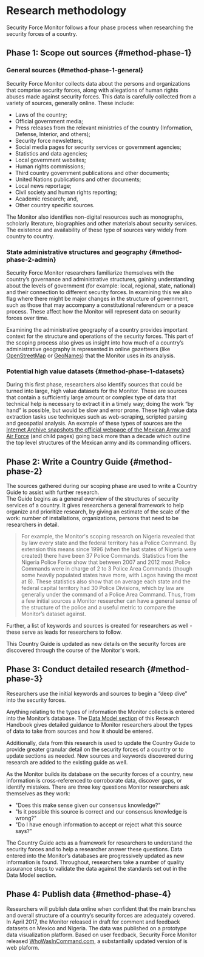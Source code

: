# Research methodology

Security Force Monitor follows a four phase process when researching the security forces of a country.

## Phase 1: Scope out sources {#method-phase-1}

### General sources {#method-phase-1-general}

Security Force Monitor collects data about the persons and organizations that comprise security forces, along with allegations of human rights abuses made against security forces. This data is carefully collected from a variety of sources, generally online. These include:

* Laws of the country;
* Official government media;
* Press releases from the relevant ministries of the country \(Information, Defense, Interior, and others\);
* Security force newsletters;
* Social media pages for security services or government agencies;
* Statistics and data agencies;
* Local government websites;
* Human rights commissions;
* Third country government publications and other documents;
* United Nations publications and other documents;
* Local news reportage;
* Civil society and human rights reporting;
* Academic research; and,
* Other country specific sources.

The Monitor also identifies non-digital resources such as monographs, scholarly literature, biographies and other materials about security services. The existence and availability of these type of sources vary widely from country to country.

### State administrative structures and geography {#method-phase-2-admin}

Security Force Monitor researchers familiarize themselves with the country’s governance and administrative structures, gaining understanding about the levels of government \(for example: local, regional, state, national\) and their connection to different security forces. In examining this we also flag where there might be major changes in the structure of government, such as those that may accompany a constitutional referendum or a peace process. These affect how the Monitor will represent data on security forces over time.

Examining the administrative geography of a country provides important context for the structure and operations of the security forces. This part of the scoping process also gives us insight into how much of a country’s administrative geography is represented in online gazetteers \(like [OpenStreetMap](https://nominatim.openstreetmap.org/) or [GeoNames](https://www.geonames.org)\) that the Monitor uses in its analysis.

### Potential high value datasets {#method-phase-1-datasets}

During this first phase, researchers also identify sources that could be turned into large, high value datasets for the Monitor. These are sources that contain a sufficiently large amount or complex type of data that technical help is necessary to extract it in a timely way; doing the work “by hand” is possible, but would be slow and error prone. These high value data extraction tasks use techniques such as web-scraping, scripted parsing and geospatial analysis. An example of these types of sources are the [Internet Archive snapshots the official webpage of the Mexican Army and Air Force](https://web.archive.org/web/20050908175401/http://www.sedena.gob.mx/ejercito/comandancias/index.html) \(and child pages\) going back more than a decade which outline the top level structures of the Mexican army and its commanding officers.

## Phase 2: Write a Country Guide {#method-phase-2}

The sources gathered during our scoping phase are used to write a Country Guide to assist with further research.  
The Guide begins as a general overview of the structures of security services of a country. It gives researchers a general framework to help organize and prioritize research, by giving an estimate of the scale of the work: number of installations, organizations, persons that need to be researchers in detail.

> For example, the Monitor's scoping research on Nigeria revealed that by law every state and the federal territory has a Police Command. By extension this means since 1996 \(when the last states of Nigeria were created\) there have been 37 Police Commands. Statistics from the Nigeria Police Force show that between 2007 and 2012 most Police Commands were in charge of 2 to 3 Police Area Commands \(though some heavily populated states have more, with Lagos having the most at 8\). These statistics also show that on average each state and the federal capital territory had 30 Police Divisions, which by law are generally under the command of a Police Area Command. Thus, from a few initial sources a Monitor researcher can have a general sense of the structure of the police and a useful metric to compare the Monitor’s dataset against.

Further, a list of keywords and sources is created for researchers as well - these serve as leads for researchers to follow.

This Country Guide is updated as new details on the security forces are discovered through the course of the Monitor's work.

## Phase 3: Conduct detailed research {#method-phase-3}

Researchers use the initial keywords and sources to begin a “deep dive” into the security forces.

Anything relating to the types of information the Monitor collects is entered into the Monitor’s database. The [Data Model section](/en/datamodel/README.md) of this Research Handbook gives detailed guidance to Monitor researchers about the types of data to take from sources and how it should be entered.

Additionally, data from this research is used to update the Country Guide to provide greater granular detail on the security forces of a country or to update sections as needed. New sources and keywords discovered during research are added to the existing guide as well.

As the Monitor builds its database on the security forces of a country, new information is cross-referenced to corroborate data, discover gaps, or identify mistakes. There are three key questions Monitor researchers ask themselves as they work:

* "Does this make sense given our consensus knowledge?"
* "Is it possible this source is correct and our consensus knowledge is wrong?"
* "Do I have enough information to accept or reject what this source says?"

The Country Guide acts as a framework for researchers to understand the security forces and to help a researcher answer these questions. Data entered into the Monitor’s databases are progressively updated as new information is found. Throughout, researchers take a number of quality assurance steps to validate the data against the standards set out in the Data Model section.

## Phase 4: Publish data {#method-phase-4}

Researchers will publish data online when confident that the main branches and overall structure of a country’s security forces are adequately covered. In April 2017, the Monitor released in draft for comment and feedback datasets on Mexico and Nigeria. The data was published on a prototype data visualization platform. Based on user feedback, Security Force Monitor released [WhoWasInCommand.com](https://whowasincommand.com),  a substantially updated version of is web plaform.


